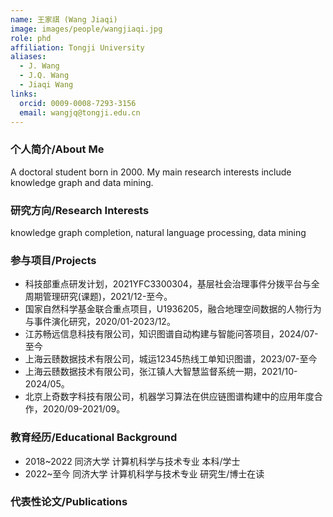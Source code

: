 ```yaml
---
name: 王家祺 (Wang Jiaqi)
image: images/people/wangjiaqi.jpg
role: phd
affiliation: Tongji University
aliases:
  - J. Wang
  - J.Q. Wang
  - Jiaqi Wang
links:
  orcid: 0009-0008-7293-3156
  email: wangjq@tongji.edu.cn
---
```


### 个人简介/About Me
A doctoral student born in 2000. My main research interests include knowledge graph and data mining.

### 研究方向/Research Interests
knowledge graph completion, natural language processing, data mining

### 参与项目/Projects
- 科技部重点研发计划，2021YFC3300304，基层社会治理事件分拨平台与全周期管理研究(课题)，2021/12-至今。
- 国家自然科学基金联合重点项目，U1936205，融合地理空间数据的人物行为与事件演化研究，2020/01-2023/12。
- 江苏畅远信息科技有限公司，知识图谱自动构建与智能问答项目，2024/07-至今
- 上海云赜数据技术有限公司，城运12345热线工单知识图谱，2023/07-至今
- 上海云赜数据技术有限公司，张江镇人大智慧监督系统一期，2021/10-2024/05。
- 北京上奇数字科技有限公司，机器学习算法在供应链图谱构建中的应用年度合作，2020/09-2021/09。
  
### 教育经历/Educational Background
- 2018~2022 同济大学 计算机科学与技术专业 本科/学士
- 2022~至今 同济大学 计算机科学与技术专业 研究生/博士在读

### 代表性论文/Publications
